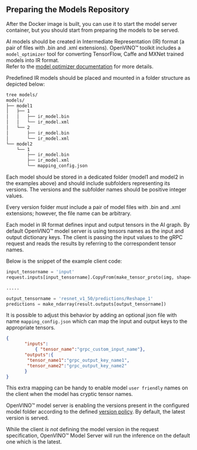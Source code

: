 ## Preparing the Models Repository

After the Docker image is built, you can use it to start the model server container, but you should start from preparing the models to be served.

AI models should be created in Intermediate Representation (IR) format (a pair of files with .bin and .xml extensions). 
OpenVINO&trade; toolkit includes a `model_optimizer` tool for converting  TensorFlow, Caffe and MXNet trained models into IR format.  
Refer to the [model optimizer documentation](https://software.intel.com/en-us/articles/OpenVINO-ModelOptimizer) for more details.

Predefined IR models should be placed and mounted in a folder structure as depicted below:
```bash
tree models/
models/
├── model1
│   ├── 1
│   │   ├── ir_model.bin
│   │   └── ir_model.xml
│   └── 2
│       ├── ir_model.bin
│       └── ir_model.xml
└── model2
    └── 1
        ├── ir_model.bin
        ├── ir_model.xml
        └── mapping_config.json
``` 

Each model should be stored in a dedicated folder (model1 and model2 in the examples above) and should include subfolders
representing its versions. The versions and the subfolder names should be positive integer values. 

Every version folder _must_ include a pair of model files with .bin and .xml extensions; however, the file name can be arbitrary.

Each model in IR format defines input and output tensors in the AI graph. By default OpenVINO&trade; model server is using 
tensors names as the input and output dictionary keys.  The client is passing the input values to the gRPC request and 
reads the results by referring to the correspondent tensor names. 

Below is the snippet of the example client code:
```python
input_tensorname = 'input'
request.inputs[input_tensorname].CopyFrom(make_tensor_proto(img, shape=(1, 3, 224, 224)))

.....

output_tensorname = 'resnet_v1_50/predictions/Reshape_1'
predictions = make_ndarray(result.outputs[output_tensorname])
```

It is possible to adjust this behavior by adding an optional json file with name `mapping_config.json` 
which can map the input and output keys to the appropriate tensors.

```json
{
       "inputs": 
           { "tensor_name":"grpc_custom_input_name"},
       "outputs":{
        "tensor_name1":"grpc_output_key_name1",
        "tensor_name2":"grpc_output_key_name2"
       }
}
```
This extra mapping can be handy to enable model `user friendly` names on the client when the model has cryptic 
tensor names.

OpenVINO&trade; model server is enabling the versions present in the configured model folder according to the defined
[version policy](docker_container.md#model-reshaping).
By default, the latest version is served.

While the client _is not_ defining the model version in the request specification, OpenVINO&trade; Model Server will run the inference
 on the default one which is the latest.
